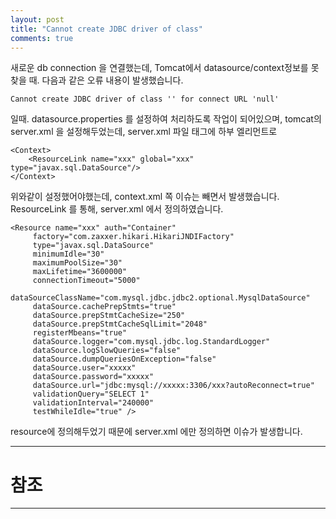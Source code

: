 ```yaml
---
layout: post
title: "Cannot create JDBC driver of class"
comments: true
---
```


새로운 db connection 을 연결했는데,
Tomcat에서 datasource/context정보를 못찾을 때.
다음과 같은 오류 내용이 발생했습니다.

```
Cannot create JDBC driver of class '' for connect URL 'null'
```
일때.
datasource.properties  를 설정하여 처리하도록 작업이 되어있으며,
tomcat의 server.xml 을 설정해두었는데,
server.xml 파일 <Host>태그에 하부 엘리먼트로
```
<Context>
    <ResourceLink name="xxx" global="xxx" type="javax.sql.DataSource"/>
</Context>
```
위와같이 설정했어야했는데, context.xml 쪽 이슈는 빼면서 발생했습니다.
ResourceLink 를 통해, server.xml 에서 정의하였습니다.

```
<Resource name="xxx" auth="Container"
     factory="com.zaxxer.hikari.HikariJNDIFactory"
     type="javax.sql.DataSource"
     minimumIdle="30"
     maximumPoolSize="30"
     maxLifetime="3600000"
     connectionTimeout="5000"
     dataSourceClassName="com.mysql.jdbc.jdbc2.optional.MysqlDataSource"
     dataSource.cachePrepStmts="true"
     dataSource.prepStmtCacheSize="250"
     dataSource.prepStmtCacheSqlLimit="2048"
     registerMbeans="true"
     dataSource.logger="com.mysql.jdbc.log.StandardLogger"
     dataSource.logSlowQueries="false"
     dataSource.dumpQueriesOnException="false"
     dataSource.user="xxxxx"
     dataSource.password="xxxxx"
     dataSource.url="jdbc:mysql://xxxxx:3306/xxx?autoReconnect=true"
     validationQuery="SELECT 1"
     validationInterval="240000"
     testWhileIdle="true" />
```

resource에 정의해두었기 때문에 server.xml 에만 정의하면 이슈가 발생합니다.


-----
# 참조
-----

